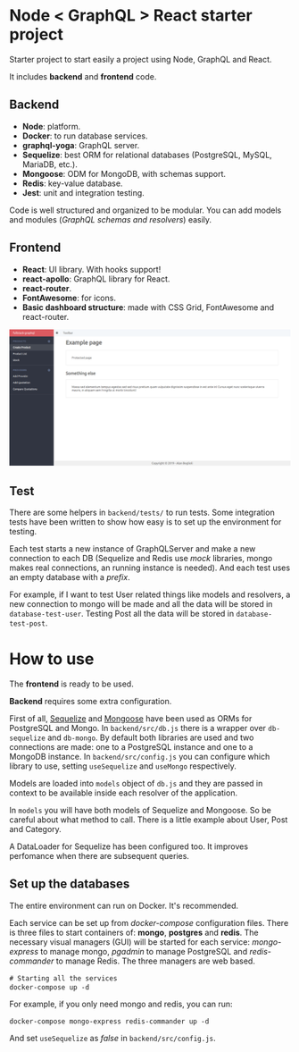 # Node < GraphQL > React starter project

Starter project to start easily a project using Node, GraphQL and React.

It includes **backend** and **frontend** code.

## Backend

- **Node**: platform.
- **Docker**: to run database services.
- **graphql-yoga**: GraphQL server.
- **Sequelize**: best ORM for relational databases (PostgreSQL, MySQL, MariaDB,
  etc.).
- **Mongoose**: ODM for MongoDB, with schemas support.
- **Redis**: key-value database.
- **Jest**: unit and integration testing.

Code is well structured and organized to be modular. You can add models and
modules (*GraphQL schemas and resolvers*) easily.

## Frontend

- **React**: UI library. With hooks support!
- **react-apollo**: GraphQL library for React.
- **react-router**.
- **FontAwesome**: for icons.
- **Basic dashboard structure**: made with CSS Grid, FontAwesome and react-router.

![Dashboard](docs/dashboard.png)

## Test

There are some helpers in `backend/tests/` to run tests. Some integration tests
have been written to show how easy is to set up the environment for testing.

Each test starts a new instance of GraphQLServer and make a new connection to
each DB (Sequelize and Redis use *mock* libraries, mongo makes real connections,
an running instance is needed). And each test uses an empty database with a
*prefix*.

For example, if I want to test User related things like models and resolvers, a
new connection to mongo will be made and all the data will be stored in
`database-test-user`. Testing Post all the data will be stored in
`database-test-post`.

# How to use

The **frontend** is ready to be used.

**Backend** requires some extra configuration.

First of all, [Sequelize](http://docs.sequelizejs.com/) and
[Mongoose](https://mongoosejs.com/docs/) have been used as ORMs for PostgreSQL
and Mongo. In `backend/src/db.js` there is a wrapper over `db-sequelize` and
`db-mongo`. By default both libraries are used and two connections are made: one
to a PostgreSQL instance and one to a MongoDB instance. In
`backend/src/config.js` you can configure which library to use, setting
`useSequelize` and `useMongo` respectively.

Models are loaded into `models` object of `db.js` and they are passed in context
to be available inside each resolver of the application.

In `models` you will have both models of Sequelize and Mongoose. So be careful
about what method to call. There is a little example about User, Post and
Category.

A DataLoader for Sequelize has been configured too. It improves perfomance when
there are subsequent queries.

## Set up the databases

The entire environment can run on Docker. It's recommended.

Each service can be set up from *docker-compose* configuration files. There is
three files to start containers of: **mongo**, **postgres** and **redis**. The
necessary visual managers (GUI) will be started for each service:
*mongo-express* to manage mongo, *pgadmin* to manage PostgreSQL and
*redis-commander* to manage Redis. The three managers are web based.

```
# Starting all the services
docker-compose up -d
```

For example, if you only need mongo and redis, you can run:

```
docker-compose mongo-express redis-commander up -d
```

And set `useSequelize` as *false* in `backend/src/config.js`.
